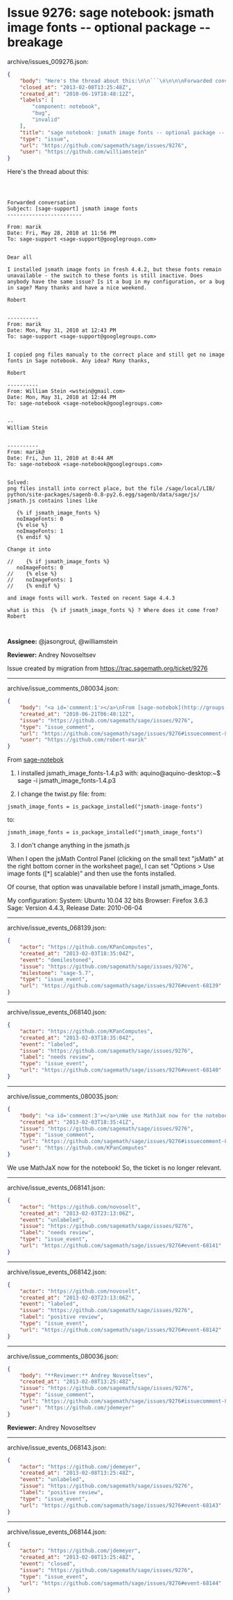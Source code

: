 # Issue 9276: sage notebook: jsmath image fonts -- optional package -- breakage

archive/issues_009276.json:
```json
{
    "body": "Here's the thread about this:\n\n```\n\n\n\nForwarded conversation\nSubject: [sage-support] jsmath image fonts\n------------------------\n\nFrom: marik\nDate: Fri, May 28, 2010 at 11:56 PM\nTo: sage-support <sage-support@googlegroups.com>\n\n\nDear all\n\nI installed jsmath image fonts in fresh 4.4.2, but these fonts remain\nunavailable - the switch to these fonts is still inactive. Does\nanybody have the same issue? Is it a bug in my configuration, or a bug\nin sage? Many thanks and have a nice weekend.\n\nRobert\n\n\n----------\nFrom: marik\nDate: Mon, May 31, 2010 at 12:43 PM\nTo: sage-support <sage-support@googlegroups.com>\n\n\nI copied png files manualy to the correct place and still get no image\nfonts in Sage notebook. Any idea? Many thanks,\n\nRobert\n\n----------\nFrom: William Stein <wstein@gmail.com>\nDate: Mon, May 31, 2010 at 12:44 PM\nTo: sage-notebook <sage-notebook@googlegroups.com>\n\n\n--\nWilliam Stein\n\n\n----------\nFrom: marik@\nDate: Fri, Jun 11, 2010 at 8:44 AM\nTo: sage-notebook <sage-notebook@googlegroups.com>\n\n\nSolved:\npng files install into correct place, but the file /sage/local/LIB/\npython/site-packages/sagenb-0.8-py2.6.egg/sagenb/data/sage/js/\njsmath.js contains lines like\n\n   {% if jsmath_image_fonts %}\n   noImageFonts: 0\n   {% else %}\n   noImageFonts: 1\n   {% endif %}\n\nChange it into\n\n//    {% if jsmath_image_fonts %}\n   noImageFonts: 0\n//    {% else %}\n//    noImageFonts: 1\n//    {% endif %}\n\nand image fonts will work. Tested on recent Sage 4.4.3\n\nwhat is this  {% if jsmath_image_fonts %} ? Where does it come from?\nRobert\n\n\n\n```\n\n**Assignee:** @jasongrout, @williamstein\n\n**Reviewer:** Andrey Novoseltsev\n\nIssue created by migration from https://trac.sagemath.org/ticket/9276\n\n",
    "closed_at": "2013-02-08T13:25:48Z",
    "created_at": "2010-06-19T18:48:12Z",
    "labels": [
        "component: notebook",
        "bug",
        "invalid"
    ],
    "title": "sage notebook: jsmath image fonts -- optional package -- breakage",
    "type": "issue",
    "url": "https://github.com/sagemath/sage/issues/9276",
    "user": "https://github.com/williamstein"
}
```
Here's the thread about this:

```



Forwarded conversation
Subject: [sage-support] jsmath image fonts
------------------------

From: marik
Date: Fri, May 28, 2010 at 11:56 PM
To: sage-support <sage-support@googlegroups.com>


Dear all

I installed jsmath image fonts in fresh 4.4.2, but these fonts remain
unavailable - the switch to these fonts is still inactive. Does
anybody have the same issue? Is it a bug in my configuration, or a bug
in sage? Many thanks and have a nice weekend.

Robert


----------
From: marik
Date: Mon, May 31, 2010 at 12:43 PM
To: sage-support <sage-support@googlegroups.com>


I copied png files manualy to the correct place and still get no image
fonts in Sage notebook. Any idea? Many thanks,

Robert

----------
From: William Stein <wstein@gmail.com>
Date: Mon, May 31, 2010 at 12:44 PM
To: sage-notebook <sage-notebook@googlegroups.com>


--
William Stein


----------
From: marik@
Date: Fri, Jun 11, 2010 at 8:44 AM
To: sage-notebook <sage-notebook@googlegroups.com>


Solved:
png files install into correct place, but the file /sage/local/LIB/
python/site-packages/sagenb-0.8-py2.6.egg/sagenb/data/sage/js/
jsmath.js contains lines like

   {% if jsmath_image_fonts %}
   noImageFonts: 0
   {% else %}
   noImageFonts: 1
   {% endif %}

Change it into

//    {% if jsmath_image_fonts %}
   noImageFonts: 0
//    {% else %}
//    noImageFonts: 1
//    {% endif %}

and image fonts will work. Tested on recent Sage 4.4.3

what is this  {% if jsmath_image_fonts %} ? Where does it come from?
Robert



```

**Assignee:** @jasongrout, @williamstein

**Reviewer:** Andrey Novoseltsev

Issue created by migration from https://trac.sagemath.org/ticket/9276





---

archive/issue_comments_080034.json:
```json
{
    "body": "<a id='comment:1'></a>\nFrom [sage-notebok](http://groups.google.cz/group/sage-notebook/browse_thread/thread/79b7b217f4af6e36)\n\n1) I installed jsmath_image_fonts-1.4.p3 with:\naquino@aquino-desktop:~$ sage -i jsmath_image_fonts-1.4.p3\n\n2) I change the twist.py file:\nfrom:\n\n```\njsmath_image_fonts = is_package_installed(\"jsmath-image-fonts\")\n```\nto:\n\n```\njsmath_image_fonts = is_package_installed(\"jsmath_image_fonts\")\n```\n3) I don't change anything in the jsmath.js\n\nWhen I open the jsMath Control Panel (clicking on the small text\n\"jsMath\" at the right bottom corner in the worksheet page), I can set\n\"Options > Use image fonts ([*] scalable)\" and then use the fonts\ninstalled.\n\nOf course, that option was unavailable before I install\njsmath_image_fonts.\n\nMy configuration:\nSystem: Ubuntu 10.04 32 bits\nBrowser: Firefox 3.6.3\nSage: Version 4.4.3, Release Date: 2010-06-04",
    "created_at": "2010-06-21T06:48:12Z",
    "issue": "https://github.com/sagemath/sage/issues/9276",
    "type": "issue_comment",
    "url": "https://github.com/sagemath/sage/issues/9276#issuecomment-80034",
    "user": "https://github.com/robert-marik"
}
```

<a id='comment:1'></a>
From [sage-notebok](http://groups.google.cz/group/sage-notebook/browse_thread/thread/79b7b217f4af6e36)

1) I installed jsmath_image_fonts-1.4.p3 with:
aquino@aquino-desktop:~$ sage -i jsmath_image_fonts-1.4.p3

2) I change the twist.py file:
from:

```
jsmath_image_fonts = is_package_installed("jsmath-image-fonts")
```
to:

```
jsmath_image_fonts = is_package_installed("jsmath_image_fonts")
```
3) I don't change anything in the jsmath.js

When I open the jsMath Control Panel (clicking on the small text
"jsMath" at the right bottom corner in the worksheet page), I can set
"Options > Use image fonts ([*] scalable)" and then use the fonts
installed.

Of course, that option was unavailable before I install
jsmath_image_fonts.

My configuration:
System: Ubuntu 10.04 32 bits
Browser: Firefox 3.6.3
Sage: Version 4.4.3, Release Date: 2010-06-04



---

archive/issue_events_068139.json:
```json
{
    "actor": "https://github.com/KPanComputes",
    "created_at": "2013-02-03T18:35:04Z",
    "event": "demilestoned",
    "issue": "https://github.com/sagemath/sage/issues/9276",
    "milestone": "sage-5.7",
    "type": "issue_event",
    "url": "https://github.com/sagemath/sage/issues/9276#event-68139"
}
```



---

archive/issue_events_068140.json:
```json
{
    "actor": "https://github.com/KPanComputes",
    "created_at": "2013-02-03T18:35:04Z",
    "event": "labeled",
    "issue": "https://github.com/sagemath/sage/issues/9276",
    "label": "needs review",
    "type": "issue_event",
    "url": "https://github.com/sagemath/sage/issues/9276#event-68140"
}
```



---

archive/issue_comments_080035.json:
```json
{
    "body": "<a id='comment:3'></a>\nWe use MathJaX now for the notebook! So, the ticket is no longer relevant.",
    "created_at": "2013-02-03T18:35:41Z",
    "issue": "https://github.com/sagemath/sage/issues/9276",
    "type": "issue_comment",
    "url": "https://github.com/sagemath/sage/issues/9276#issuecomment-80035",
    "user": "https://github.com/KPanComputes"
}
```

<a id='comment:3'></a>
We use MathJaX now for the notebook! So, the ticket is no longer relevant.



---

archive/issue_events_068141.json:
```json
{
    "actor": "https://github.com/novoselt",
    "created_at": "2013-02-03T23:13:06Z",
    "event": "unlabeled",
    "issue": "https://github.com/sagemath/sage/issues/9276",
    "label": "needs review",
    "type": "issue_event",
    "url": "https://github.com/sagemath/sage/issues/9276#event-68141"
}
```



---

archive/issue_events_068142.json:
```json
{
    "actor": "https://github.com/novoselt",
    "created_at": "2013-02-03T23:13:06Z",
    "event": "labeled",
    "issue": "https://github.com/sagemath/sage/issues/9276",
    "label": "positive review",
    "type": "issue_event",
    "url": "https://github.com/sagemath/sage/issues/9276#event-68142"
}
```



---

archive/issue_comments_080036.json:
```json
{
    "body": "**Reviewer:** Andrey Novoseltsev",
    "created_at": "2013-02-08T13:25:48Z",
    "issue": "https://github.com/sagemath/sage/issues/9276",
    "type": "issue_comment",
    "url": "https://github.com/sagemath/sage/issues/9276#issuecomment-80036",
    "user": "https://github.com/jdemeyer"
}
```

**Reviewer:** Andrey Novoseltsev



---

archive/issue_events_068143.json:
```json
{
    "actor": "https://github.com/jdemeyer",
    "created_at": "2013-02-08T13:25:48Z",
    "event": "unlabeled",
    "issue": "https://github.com/sagemath/sage/issues/9276",
    "label": "positive review",
    "type": "issue_event",
    "url": "https://github.com/sagemath/sage/issues/9276#event-68143"
}
```



---

archive/issue_events_068144.json:
```json
{
    "actor": "https://github.com/jdemeyer",
    "created_at": "2013-02-08T13:25:48Z",
    "event": "closed",
    "issue": "https://github.com/sagemath/sage/issues/9276",
    "type": "issue_event",
    "url": "https://github.com/sagemath/sage/issues/9276#event-68144"
}
```
